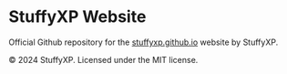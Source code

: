 # StuffyXP Website

Official Github repository for the [stuffyxp.github.io](<https://stuffyxp.github.io>) website by StuffyXP.

© 2024 StuffyXP. Licensed under the MIT license. 